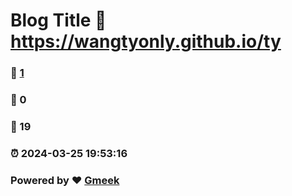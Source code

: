 # Blog Title :link: https://wangtyonly.github.io/ty 
### :page_facing_up: [1](https://wangtyonly.github.io/ty/tag.html) 
### :speech_balloon: 0 
### :hibiscus: 19 
### :alarm_clock: 2024-03-25 19:53:16 
### Powered by :heart: [Gmeek](https://github.com/Meekdai/Gmeek)
